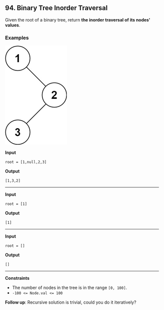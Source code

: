 ## 94. Binary Tree Inorder Traversal

Given the root of a binary tree, return **the inorder traversal of its nodes' values**.

### Examples

![Inorder Traversal](inorder_1.jpg)

**Input**
```
root = [1,null,2,3]
```

**Output**
```
[1,3,2]
```

---

**Input**
```
root = [1]
```

**Output**
```
[1]
```
---

**Input**
```
root = []
```

**Output**
```
[]
```
---

**Constraints**
* The number of nodes in the tree is in the range `[0, 100]`.
* `-100 <= Node.val <= 100`

**Follow up**: Recursive solution is trivial, could you do it iteratively?